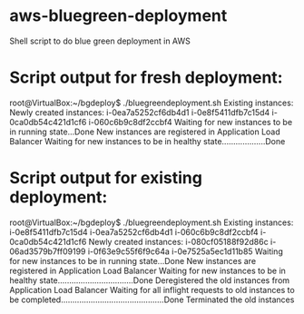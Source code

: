 # aws-bluegreen-deployment
Shell script to do blue green deployment in AWS

# Script output for fresh deployment:

root@VirtualBox:~/bgdeploy$ ./bluegreendeployment.sh 
Existing instances: 
Newly created instances: i-0ea7a5252cf6db4d1 i-0e8f5411dfb7c15d4 i-0ca0db54c421d1cf6 i-060c6b9c8df2ccbf4
Waiting for new instances to be in running state...Done
New instances are registered in Application Load Balancer
Waiting for new instances to be in healthy state...................Done

# Script output for existing deployment:

root@VirtualBox:~/bgdeploy$ ./bluegreendeployment.sh 
Existing instances: i-0e8f5411dfb7c15d4 i-0ea7a5252cf6db4d1 i-060c6b9c8df2ccbf4 i-0ca0db54c421d1cf6
Newly created instances: i-080cf05188f92d86c i-06ad3579b7ff09199 i-0f63e9c55f6f9c64a i-0e7525a5ec1d11b85
Waiting for new instances to be in running state...Done
New instances are registered in Application Load Balancer
Waiting for new instances to be in healthy state.................................Done
Deregistered the old instances from Application Load Balancer
Waiting for all inflight requests to old instances to be completed.............................................Done
Terminated the old instances
